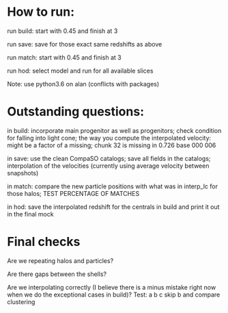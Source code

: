 # How to run:

run build: start with 0.45 and finish at 3

run save: save for those exact same redshifts as above

run match: start with 0.45 and finish at 3

run hod: select model and run for all available slices


Note: use python3.6 on alan (conflicts with packages)

# Outstanding questions:

in build: incorporate main progenitor as well as progenitors; check condition for falling into light cone; the way you compute the interpolated velocity: might be a factor of a missing; chunk 32 is missing in 0.726 base 000 006

in save: use the clean CompaSO catalogs; save all fields in the catalogs; interpolation of the velocities (currently using average velocity between snapshots)

in match: compare the new particle positions with what was in interp_lc for those halos; TEST PERCENTAGE OF MATCHES

in hod: save the interpolated redshift for the centrals in build and print it out in the final mock

# Final checks

Are we repeating halos and particles?

Are there gaps between the shells?

Are we interpolating correctly (I believe there is a minus mistake right now when we do the exceptional cases in build)? Test: a b c skip b and compare clustering